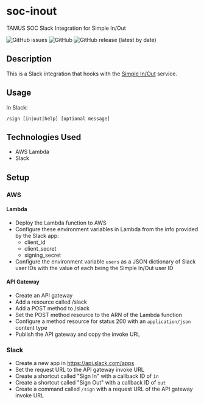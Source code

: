 # soc-inout
TAMUS SOC Slack Integration for Simple In/Out

![GitHub issues](https://img.shields.io/github/issues/tamuscyber/soc-inout) 
![GitHub](https://img.shields.io/github/license/tamuscyber/soc-inout) 
![GitHub release (latest by date)](https://img.shields.io/github/v/release/tamuscyber/soc-inout) 

## Description
This is a Slack integration that hooks with the [Simple In/Out](https://www.simpleinout.com) service.

## Usage
In Slack:

``/sign [in|out|help] [optional message]``

## Technologies Used
- AWS Lambda
- Slack

## Setup
### AWS
#### Lambda
- Deploy the Lambda function to AWS
- Configure these environment variables in Lambda from the info provided by the Slack app:
  - client_id
  - client_secret
  - signing_secret
- Configure the environment variable `users` as a JSON dictionary of Slack user IDs with the value of each being the Simple In/Out user ID

#### API Gateway
- Create an API gateway
- Add a resource called /slack
- Add a POST method to /slack
- Set the POST method resource to the ARN of the Lambda function
- Configure a method resource for status 200 with an `application/json` content type
- Publish the API gateway and copy the invoke URL

### Slack
- Create a new app in https://api.slack.com/apps
- Set the request URL to the API gateway invoke URL
- Create a shortcut called "Sign In" with a callback ID of `in`
- Create a shortcut called "Sign Out" with a callback ID of `out`
- Create a command called `/sign` with a request URL of the API gateway invoke URL
